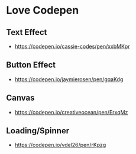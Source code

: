 # Love Codepen

## Text Effect
- https://codepen.io/cassie-codes/pen/xxbMKpr

## Button Effect
- https://codepen.io/jaymierosen/pen/gqaKdg

## Canvas
- https://codepen.io/creativeocean/pen/ErxqMz

## Loading/Spinner
- https://codepen.io/vdel26/pen/rKpzg
